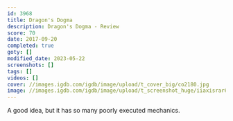 ```yaml
---
id: 3968
title: Dragon's Dogma
description: Dragon's Dogma - Review
score: 70
date: 2017-09-20
completed: true
goty: []
modified_date: 2023-05-22
screenshots: []
tags: []
videos: []
cover: //images.igdb.com/igdb/image/upload/t_cover_big/co2180.jpg
image: //images.igdb.com/igdb/image/upload/t_screenshot_huge/iiaxisrar6gzctxv84xk.jpg
---
```

A good idea, but it has so many poorly executed mechanics. 